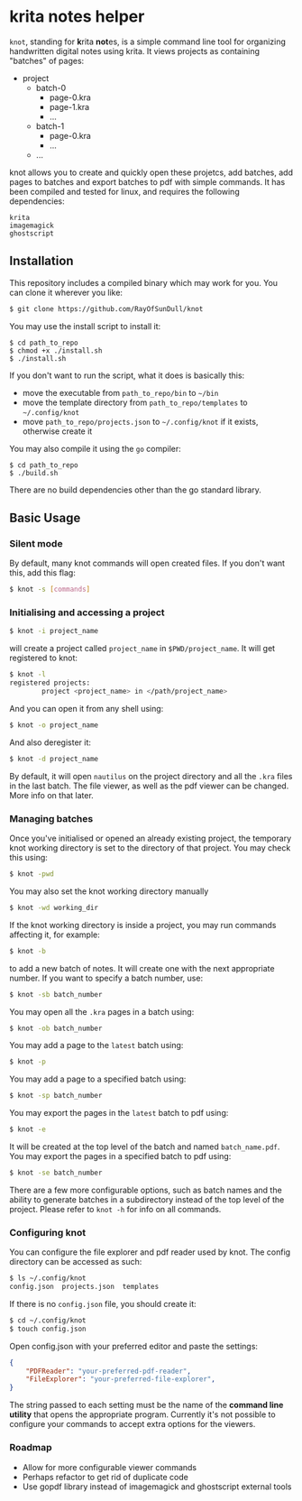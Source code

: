 # krita notes helper

`knot`, standing for **k**rita **not**es, is a simple command line tool for organizing handwritten digital notes using krita. It views projects as containing "batches" of pages:

* project
    * batch-0
        - page-0.kra
        - page-1.kra
        - ...
    * batch-1
        - page-0.kra
        - ...
    * ...

knot allows you to create and quickly open these projetcs, add batches, add pages to batches and export batches to pdf with simple commands. It has been compiled and tested for linux, and requires the following dependencies:
```
krita
imagemagick
ghostscript
```

## Installation
This repository includes a compiled binary which may work for you. You can clone it wherever you like:
```sh
$ git clone https://github.com/RayOfSunDull/knot
```
You may use the install script to install it:
```
$ cd path_to_repo
$ chmod +x ./install.sh
$ ./install.sh
```
If you don't want to run the script, what it does is basically this: 
* move the executable from `path_to_repo/bin` to `~/bin`
* move the template directory from `path_to_repo/templates` to `~/.config/knot`
* move `path_to_repo/projects.json` to `~/.config/knot` if it exists, otherwise create it

You may also compile it using the `go` compiler:
```
$ cd path_to_repo
$ ./build.sh
```
There are no build dependencies other than the go standard library.

## Basic Usage
### Silent mode

By default, many knot commands will open created files. If you don't want this, add this flag:
```sh
$ knot -s [commands]
```
### Initialising and accessing a project
```sh
$ knot -i project_name
```
will create a project called `project_name` in `$PWD/project_name`. It will get registered to knot:
```sh
$ knot -l
registered projects:
        project <project_name> in </path/project_name>
```
And you can open it from any shell using:
```sh
$ knot -o project_name
```
And also deregister it:
```sh
$ knot -d project_name
```
By default, it will open `nautilus` on the project directory and all the `.kra` files in the last batch. The file viewer, as well as the pdf viewer can be changed. More info on that later.

### Managing batches
Once you've initialised or opened an already existing project, the temporary knot working directory is set to the directory of that project. You may check this using:
```sh
$ knot -pwd
```
You may also set the knot working directory manually
```sh
$ knot -wd working_dir
```
If the knot working directory is inside a project, you may run commands affecting it, for example:
```sh
$ knot -b
```
to add a new batch of notes. It will create one with the next appropriate number. If you want to specify a batch number, use:
```sh
$ knot -sb batch_number
```
You may open all the `.kra` pages in a batch using:
```sh
$ knot -ob batch_number
```
You may add a page to the `latest` batch using:
```sh
$ knot -p
```
You may add a page to a specified batch using:
```sh
$ knot -sp batch_number
```
You may export the pages in the `latest` batch to pdf using:
```sh
$ knot -e
```
It will be created at the top level of the batch and named `batch_name.pdf`. You may export the pages in a specified batch to pdf using:
```sh
$ knot -se batch_number
```
There are a few more configurable options, such as batch names and the ability to generate batches in a subdirectory instead of the top level of the project. Please refer to `knot -h` for info on all commands.

### Configuring knot
You can configure the file explorer and pdf reader used by knot. The config directory can be accessed as such:
```sh
$ ls ~/.config/knot
config.json  projects.json  templates
```
If there is no ``config.json`` file, you should create it:
```sh
$ cd ~/.config/knot
$ touch config.json
```
Open config.json with your preferred editor and paste the settings:
```json
{
    "PDFReader": "your-preferred-pdf-reader",
    "FileExplorer": "your-preferred-file-explorer",
}
```
The string passed to each setting must be the name of the **command line utility** that opens the appropriate program. Currently it's not possible to configure your commands to accept extra options for the viewers.

### Roadmap
* Allow for more configurable viewer commands
* Perhaps refactor to get rid of duplicate code
* Use gopdf library instead of imagemagick and ghostscript external tools